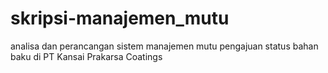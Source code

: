 # skripsi-manajemen_mutu
analisa dan perancangan sistem manajemen mutu pengajuan status bahan baku di PT Kansai Prakarsa Coatings
